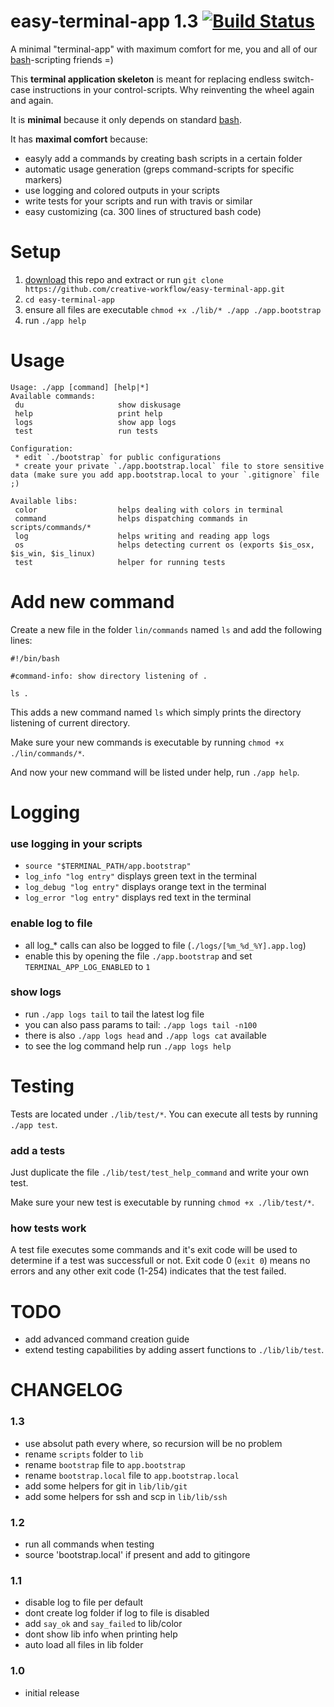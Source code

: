 # easy-terminal-app 1.3 [![Build Status](https://travis-ci.org/creative-workflow/easy-terminal-app.svg?branch=master)](https://travis-ci.org/creative-workflow/easy-terminal-app)
A minimal "terminal-app" with maximum comfort for me, you and all of our [bash](https://de.wikipedia.org/wiki/Bash_(Shell))-scripting friends =)

This **terminal application skeleton** is meant for replacing endless switch-case instructions in your control-scripts. Why reinventing the wheel again and again.

It is **minimal** because it only depends on standard [bash](https://de.wikipedia.org/wiki/Bash_(Shell)).

It has **maximal comfort** because:
  * easyly add a commands by creating bash scripts in a certain folder
  * automatic usage generation (greps command-scripts for specific markers)
  * use logging and colored outputs in your scripts
  * write tests for your scripts and run with travis or similar
  * easy customizing (ca. 300 lines of structured bash code)

# Setup
  1. [download](https://github.com/creative-workflow/easy-terminal-app/archive/master.zip) this repo and extract or run `git clone https://github.com/creative-workflow/easy-terminal-app.git`
  2. `cd easy-terminal-app`
  3. ensure all files are executable `chmod +x ./lib/* ./app ./app.bootstrap`
  4. run `./app help`

# Usage
```
Usage: ./app [command] [help|*]
Available commands:
 du                     show diskusage
 help                   print help
 logs                   show app logs
 test                   run tests

Configuration:
 * edit `./bootstrap` for public configurations
 * create your private `./app.bootstrap.local` file to store sensitive data (make sure you add app.bootstrap.local to your `.gitignore` file ;)

Available libs:
 color                  helps dealing with colors in terminal
 command                helps dispatching commands in scripts/commands/*
 log                    helps writing and reading app logs
 os                     helps detecting current os (exports $is_osx, $is_win, $is_linux)
 test                   helper for running tests

```

# Add new command
Create a new file in the folder `lin/commands` named `ls` and add the following lines:
```
#!/bin/bash

#command-info: show directory listening of .

ls .
```

This adds a new command named `ls` which simply prints the directory listening of current directory.

Make sure your new commands is executable by running `chmod +x ./lin/commands/*`.

And now your new command will be listed under help, run `./app help`.


# Logging
### use logging in your scripts
  * `source "$TERMINAL_PATH/app.bootstrap"`
  * `log_info "log entry"` displays green text in the terminal
  * `log_debug "log entry"` displays orange text in the terminal
  * `log_error "log entry"` displays red text in the terminal

### enable log to file
  * all log_* calls can also be logged to file (`./logs/[%m_%d_%Y].app.log`)
  * enable this by opening the file `./app.bootstrap` and set `TERMINAL_APP_LOG_ENABLED` to `1`

### show logs
  * run `./app logs tail` to tail the latest log file
  * you can also pass params to tail: `./app logs tail -n100`
  * there is also `./app logs head` and `./app logs cat` available
  * to see the log command help run `./app logs help`

# Testing
Tests are located under `./lib/test/*`. You can execute all tests by running `./app test`.

### add a tests
Just duplicate the file `./lib/test/test_help_command` and write your own test.

Make sure your new test is executable by running `chmod +x ./lib/test/*`.

### how tests work
A test file executes some commands and it's exit code will be used to determine if a test was successfull or not. Exit code 0 (`exit 0`) means no errors and any other exit code (1-254) indicates that the test failed.


# TODO
  * add advanced command creation guide
  * extend testing capabilities by adding assert functions to `./lib/lib/test`.


# CHANGELOG
### 1.3
  * use absolut path every where, so recursion will be no problem
  * rename `scripts` folder to `lib`
  * rename `bootstrap` file to `app.bootstrap`
  * rename `bootstrap.local` file to `app.bootstrap.local`
  * add some helpers for git in `lib/lib/git`
  * add some helpers for ssh and scp in `lib/lib/ssh`

### 1.2
  * run all commands when testing
  * source 'bootstrap.local' if present and add to gitingore

### 1.1
  * disable log to file per default
  * dont create log folder if log to file is disabled
  * add `say_ok` and `say_failed` to lib/color
  * dont show lib info when printing help
  * auto load all files in lib folder

### 1.0
  * initial release
